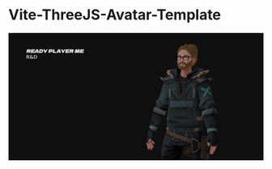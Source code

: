 # Vite-ThreeJS-Avatar-Template

!['Ready-Player-Me-Avatar-Social-Image'](./Ready-Player-Me-Avatar-Social-Image.jpg)
